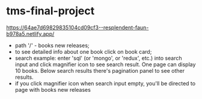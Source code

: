 # tms-final-project
https://64ae7d69829835104cd09cf3--resplendent-faun-b978a5.netlify.app/

- path '/' - books new releases;
- to see detailed info about one book click on book card;
- search example: enter 'sql' (or 'mongo', or 'redux', etc.) into search input and click magnifier icon to see search result. One page can display 10 books. Below search results there's pagination panel to see other results.
- if you click magnifier icon when search input empty, you'll be directed to page with books new releases
